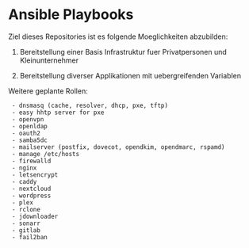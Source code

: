 # Ansible Playbooks

Ziel dieses Repositories ist es folgende Moeglichkeiten abzubilden:

1. Bereitstellung einer Basis Infrastruktur fuer Privatpersonen und Kleinunternehmer

2. Bereitstellung diverser Applikationen mit uebergreifenden Variablen

Weitere geplante Rollen:
```
 - dnsmasq (cache, resolver, dhcp, pxe, tftp)
 - easy hhtp server for pxe
 - openvpn
 - openldap
 - oauth2
 - samba5dc
 - mailserver (postfix, dovecot, opendkim, opendmarc, rspamd)
 - manage /etc/hosts
 - firewalld
 - nginx
 - letsencrypt
 - caddy
 - nextcloud
 - wordpress
 - plex
 - rclone
 - jdownloader
 - sonarr
 - gitlab
 - fail2ban
```
